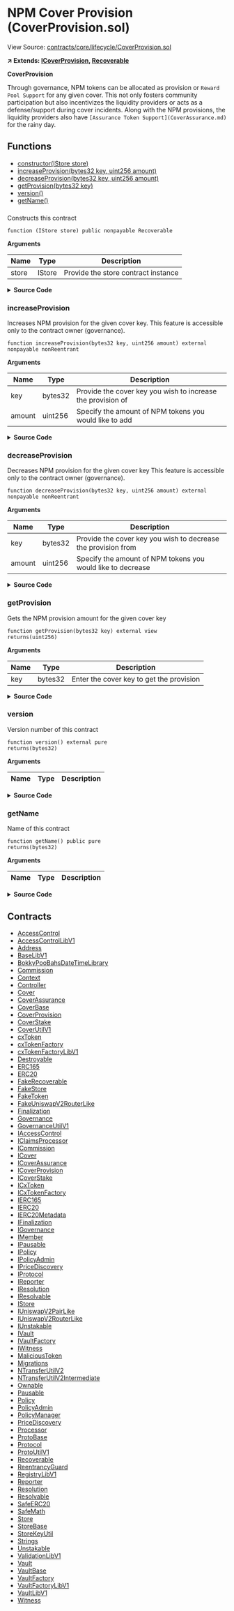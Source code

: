 # NPM Cover Provision (CoverProvision.sol)

View Source: [contracts/core/lifecycle/CoverProvision.sol](../contracts/core/lifecycle/CoverProvision.sol)

**↗ Extends: [ICoverProvision](ICoverProvision.md), [Recoverable](Recoverable.md)**

**CoverProvision**

Through governance, NPM tokens can be allocated as provision or `Reward Pool Support`
 for any given cover. This not only fosters community participation but also incentivizes
 the liquidity providers or acts as a defense/support during cover incidents.
 Along with the NPM provisions, the liquidity providers also have `[Assurance Token Support](CoverAssurance.md)`
 for the rainy day.

## Functions

- [constructor(IStore store)](#)
- [increaseProvision(bytes32 key, uint256 amount)](#increaseprovision)
- [decreaseProvision(bytes32 key, uint256 amount)](#decreaseprovision)
- [getProvision(bytes32 key)](#getprovision)
- [version()](#version)
- [getName()](#getname)

### 

Constructs this contract

```solidity
function (IStore store) public nonpayable Recoverable 
```

**Arguments**

| Name        | Type           | Description  |
| ------------- |------------- | -----|
| store | IStore | Provide the store contract instance | 

<details>
	<summary><strong>Source Code</strong></summary>

```javascript
constructor(IStore store) Recoverable(store) {
    this;
  }
```
</details>

### increaseProvision

Increases NPM provision for the given cover key.
 This feature is accessible only to the contract owner (governance).

```solidity
function increaseProvision(bytes32 key, uint256 amount) external nonpayable nonReentrant 
```

**Arguments**

| Name        | Type           | Description  |
| ------------- |------------- | -----|
| key | bytes32 | Provide the cover key you wish to increase the provision of | 
| amount | uint256 | Specify the amount of NPM tokens you would like to add | 

<details>
	<summary><strong>Source Code</strong></summary>

```javascript
function increaseProvision(bytes32 key, uint256 amount) external override nonReentrant {
    s.mustNotBePaused();
    AccessControlLibV1.mustBeLiquidityManager(s);

    s.mustBeValidCover(key);

    uint256 privision = s.getUintByKeys(ProtoUtilV1.NS_COVER_PROVISION, key);

    s.addUintByKeys(ProtoUtilV1.NS_COVER_PROVISION, key, amount);

    s.npmToken().ensureTransferFrom(msg.sender, address(this), amount);

    emit ProvisionIncreased(key, privision, privision + amount);
  }
```
</details>

### decreaseProvision

Decreases NPM provision for the given cover key
 This feature is accessible only to the contract owner (governance).

```solidity
function decreaseProvision(bytes32 key, uint256 amount) external nonpayable nonReentrant 
```

**Arguments**

| Name        | Type           | Description  |
| ------------- |------------- | -----|
| key | bytes32 | Provide the cover key you wish to decrease the provision from | 
| amount | uint256 | Specify the amount of NPM tokens you would like to decrease | 

<details>
	<summary><strong>Source Code</strong></summary>

```javascript
function decreaseProvision(bytes32 key, uint256 amount) external override nonReentrant {
    s.mustNotBePaused();
    AccessControlLibV1.mustBeLiquidityManager(s);

    s.mustBeValidCover(key);

    uint256 privision = s.getUintByKeys(ProtoUtilV1.NS_COVER_PROVISION, key);

    require(privision >= amount, "Exceeds Balance"); // Exceeds balance
    s.subtractUintByKeys(ProtoUtilV1.NS_COVER_PROVISION, key, amount);

    s.npmToken().ensureTransfer(msg.sender, amount);

    emit ProvisionDecreased(key, privision, privision - amount);
  }
```
</details>

### getProvision

Gets the NPM provision amount for the given cover key

```solidity
function getProvision(bytes32 key) external view
returns(uint256)
```

**Arguments**

| Name        | Type           | Description  |
| ------------- |------------- | -----|
| key | bytes32 | Enter the cover key to get the provision | 

<details>
	<summary><strong>Source Code</strong></summary>

```javascript
function getProvision(bytes32 key) external view override returns (uint256) {
    return s.getUintByKeys(ProtoUtilV1.NS_COVER_PROVISION, key);
  }
```
</details>

### version

Version number of this contract

```solidity
function version() external pure
returns(bytes32)
```

**Arguments**

| Name        | Type           | Description  |
| ------------- |------------- | -----|

<details>
	<summary><strong>Source Code</strong></summary>

```javascript
function version() external pure override returns (bytes32) {
    return "v0.1";
  }
```
</details>

### getName

Name of this contract

```solidity
function getName() public pure
returns(bytes32)
```

**Arguments**

| Name        | Type           | Description  |
| ------------- |------------- | -----|

<details>
	<summary><strong>Source Code</strong></summary>

```javascript
function getName() public pure override returns (bytes32) {
    return ProtoUtilV1.CNAME_COVER_PROVISION;
  }
```
</details>

## Contracts

* [AccessControl](AccessControl.md)
* [AccessControlLibV1](AccessControlLibV1.md)
* [Address](Address.md)
* [BaseLibV1](BaseLibV1.md)
* [BokkyPooBahsDateTimeLibrary](BokkyPooBahsDateTimeLibrary.md)
* [Commission](Commission.md)
* [Context](Context.md)
* [Controller](Controller.md)
* [Cover](Cover.md)
* [CoverAssurance](CoverAssurance.md)
* [CoverBase](CoverBase.md)
* [CoverProvision](CoverProvision.md)
* [CoverStake](CoverStake.md)
* [CoverUtilV1](CoverUtilV1.md)
* [cxToken](cxToken.md)
* [cxTokenFactory](cxTokenFactory.md)
* [cxTokenFactoryLibV1](cxTokenFactoryLibV1.md)
* [Destroyable](Destroyable.md)
* [ERC165](ERC165.md)
* [ERC20](ERC20.md)
* [FakeRecoverable](FakeRecoverable.md)
* [FakeStore](FakeStore.md)
* [FakeToken](FakeToken.md)
* [FakeUniswapV2RouterLike](FakeUniswapV2RouterLike.md)
* [Finalization](Finalization.md)
* [Governance](Governance.md)
* [GovernanceUtilV1](GovernanceUtilV1.md)
* [IAccessControl](IAccessControl.md)
* [IClaimsProcessor](IClaimsProcessor.md)
* [ICommission](ICommission.md)
* [ICover](ICover.md)
* [ICoverAssurance](ICoverAssurance.md)
* [ICoverProvision](ICoverProvision.md)
* [ICoverStake](ICoverStake.md)
* [ICxToken](ICxToken.md)
* [ICxTokenFactory](ICxTokenFactory.md)
* [IERC165](IERC165.md)
* [IERC20](IERC20.md)
* [IERC20Metadata](IERC20Metadata.md)
* [IFinalization](IFinalization.md)
* [IGovernance](IGovernance.md)
* [IMember](IMember.md)
* [IPausable](IPausable.md)
* [IPolicy](IPolicy.md)
* [IPolicyAdmin](IPolicyAdmin.md)
* [IPriceDiscovery](IPriceDiscovery.md)
* [IProtocol](IProtocol.md)
* [IReporter](IReporter.md)
* [IResolution](IResolution.md)
* [IResolvable](IResolvable.md)
* [IStore](IStore.md)
* [IUniswapV2PairLike](IUniswapV2PairLike.md)
* [IUniswapV2RouterLike](IUniswapV2RouterLike.md)
* [IUnstakable](IUnstakable.md)
* [IVault](IVault.md)
* [IVaultFactory](IVaultFactory.md)
* [IWitness](IWitness.md)
* [MaliciousToken](MaliciousToken.md)
* [Migrations](Migrations.md)
* [NTransferUtilV2](NTransferUtilV2.md)
* [NTransferUtilV2Intermediate](NTransferUtilV2Intermediate.md)
* [Ownable](Ownable.md)
* [Pausable](Pausable.md)
* [Policy](Policy.md)
* [PolicyAdmin](PolicyAdmin.md)
* [PolicyManager](PolicyManager.md)
* [PriceDiscovery](PriceDiscovery.md)
* [Processor](Processor.md)
* [ProtoBase](ProtoBase.md)
* [Protocol](Protocol.md)
* [ProtoUtilV1](ProtoUtilV1.md)
* [Recoverable](Recoverable.md)
* [ReentrancyGuard](ReentrancyGuard.md)
* [RegistryLibV1](RegistryLibV1.md)
* [Reporter](Reporter.md)
* [Resolution](Resolution.md)
* [Resolvable](Resolvable.md)
* [SafeERC20](SafeERC20.md)
* [SafeMath](SafeMath.md)
* [Store](Store.md)
* [StoreBase](StoreBase.md)
* [StoreKeyUtil](StoreKeyUtil.md)
* [Strings](Strings.md)
* [Unstakable](Unstakable.md)
* [ValidationLibV1](ValidationLibV1.md)
* [Vault](Vault.md)
* [VaultBase](VaultBase.md)
* [VaultFactory](VaultFactory.md)
* [VaultFactoryLibV1](VaultFactoryLibV1.md)
* [VaultLibV1](VaultLibV1.md)
* [Witness](Witness.md)
